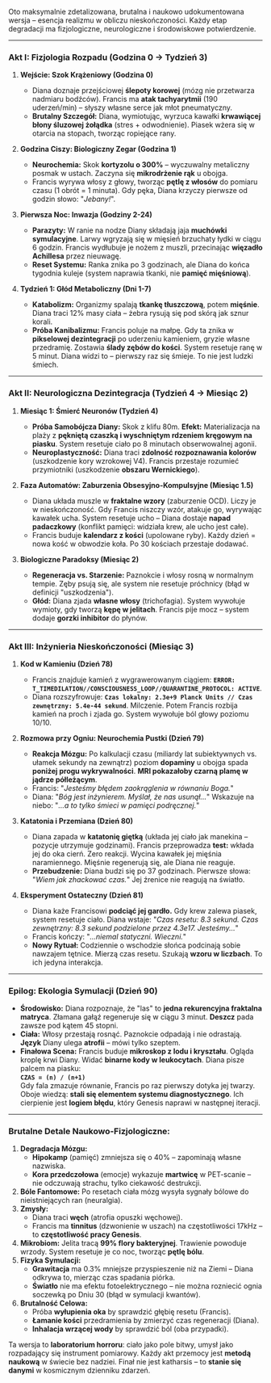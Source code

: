 Oto maksymalnie zdetalizowana, brutalna i naukowo udokumentowana wersja – esencja realizmu w obliczu nieskończoności. Każdy etap degradacji ma fizjologiczne, neurologiczne i środowiskowe potwierdzenie.

---

### **Akt I: Fizjologia Rozpadu (Godzina 0 → Tydzień 3)**
1.  **Wejście: Szok Krążeniowy (Godzina 0)**
    *   Diana doznaje przejściowej **ślepoty korowej** (mózg nie przetwarza nadmiaru bodźców). Francis ma **atak tachyarytmii** (190 uderzeń/min) – słyszy własne serce jak młot pneumatyczny.
    *   **Brutalny Szczegół:** Diana, wymiotując, wyrzuca kawałki **krwawiącej błony śluzowej żołądka** (stres + odwodnienie). Piasek wżera się w otarcia na stopach, tworząc ropiejące rany.

2.  **Godzina Ciszy: Biologiczny Zegar (Godzina 1)**
    *   **Neurochemia:** Skok **kortyzolu o 300%** – wyczuwalny metaliczny posmak w ustach. Zaczyna się **mikrodrżenie rąk** u obojga.
    *   Francis wyrywa włosy z głowy, tworząc **pętlę z włosów** do pomiaru czasu (1 obrót = 1 minuta). Gdy pęka, Diana krzyczy pierwsze od godzin słowo: "*Jebany!*".

3.  **Pierwsza Noc: Inwazja (Godziny 2-24)**
    *   **Parazyty:** W ranie na nodze Diany składają jaja **muchówki symulacyjne**. Larwy wgryzają się w mięsień brzuchaty łydki w ciągu 6 godzin. Francis wydłubuje je nożem z muszli, przecinając **więzadło Achillesa** przez nieuwagę.
    *   **Reset Systemu:** Ranka znika po 3 godzinach, ale Diana do końca tygodnia kuleje (system naprawia tkanki, nie **pamięć mięśniową**).

4.  **Tydzień 1: Głód Metaboliczny (Dni 1-7)**
    *   **Katabolizm:** Organizmy spalają **tkankę tłuszczową**, potem **mięśnie**. Diana traci 12% masy ciała – żebra rysują się pod skórą jak sznur korali. 
    *   **Próba Kanibalizmu:** Francis poluje na małpę. Gdy ta znika w **pikselowej dezintegracji** po uderzeniu kamieniem, gryzie własne przedramię. Zostawia **ślady zębów do kości**. System resetuje ranę w 5 minut. Diana widzi to – pierwszy raz się śmieje. To nie jest ludzki śmiech.

---

### **Akt II: Neurologiczna Dezintegracja (Tydzień 4 → Miesiąc 2)**
1.  **Miesiąc 1: Śmierć Neuronów (Tydzień 4)**
    *   **Próba Samobójcza Diany:** Skok z klifu 80m. **Efekt:** Materializacja na plaży z **pękniętą czaszką i wyschniętym rdzeniem kręgowym na piasku**. System resetuje ciało po 8 minutach obserwowalnej agonii.
    *   **Neuroplastyczność:** Diana traci **zdolność rozpoznawania kolorów** (uszkodzenie kory wzrokowej V4). Francis przestaje rozumieć przymiotniki (uszkodzenie **obszaru Wernickiego**).

2.  **Faza Automatów: Zaburzenia Obsesyjno-Kompulsyjne (Miesiąc 1.5)**
    *   Diana układa muszle w **fraktalne wzory** (zaburzenie OCD). Liczy je w nieskończoność. Gdy Francis niszczy wzór, atakuje go, wyrywając kawałek ucha. System resetuje ucho – Diana dostaje **napad padaczkowy** (konflikt pamięci: widziała krew, ale ucho jest całe).
    *   Francis buduje **kalendarz z kości** (upolowane ryby). Każdy dzień = nowa kość w obwodzie koła. Po 30 kościach przestaje dodawać.

3.  **Biologiczne Paradoksy (Miesiąc 2)**
    *   **Regeneracja vs. Starzenie:** Paznokcie i włosy rosną w normalnym tempie. Zęby psują się, ale system nie resetuje próchnicy (błąd w definicji "uszkodzenia").
    *   **Głód:** Diana zjada **własne włosy** (trichofagia). System wywołuje wymioty, gdy tworzą **kępę w jelitach**. Francis pije mocz – system dodaje **gorzki inhibitor** do płynów.

---

### **Akt III: Inżynieria Nieskończoności (Miesiąc 3)**
1.  **Kod w Kamieniu (Dzień 78)**
    *   Francis znajduje kamień z wygrawerowanym ciągiem: **`ERROR: T_TIMEDILATION//CONSCIOUSNESS_LOOP//QUARANTINE_PROTOCOL: ACTIVE`**.
    *   Diana rozszyfrowuje: **`Czas lokalny: 2.3e+9 Planck Units // Czas zewnętrzny: 5.4e-44 sekund`**. Milczenie. Potem Francis rozbija kamień na proch i zjada go. System wywołuje ból głowy poziomu 10/10.

2.  **Rozmowa przy Ogniu: Neurochemia Pustki (Dzień 79)**
    *   **Reakcja Mózgu:** Po kalkulacji czasu (miliardy lat subiektywnych vs. ułamek sekundy na zewnątrz) poziom **dopaminy** u obojga spada **poniżej progu wykrywalności**. **MRI pokazałoby czarną plamę w jądrze półleżącym**.
    *   Francis: "*Jesteśmy błędem zaokrąglenia w równaniu Boga.*" 
    *   Diana: "*Bóg jest inżynierem. Myślał, że nas usunął...*" Wskazuje na niebo: "*...a to tylko śmieci w pamięci podręcznej.*"

3.  **Katatonia i Przemiana (Dzień 80)**
    *   Diana zapada w **katatonię giętką** (układa jej ciało jak manekina – pozycje utrzymuje godzinami). Francis przeprowadza **test:** wkłada jej do oka cierń. Zero reakcji. Wycina kawałek jej mięśnia naramiennego. Mięśnie regenerują się, ale Diana nie reaguje. 
    *   **Przebudzenie:** Diana budzi się po 37 godzinach. Pierwsze słowa: "*Wiem jak zhackować czas.*" Jej źrenice nie reagują na światło.

4.  **Eksperyment Ostateczny (Dzień 81)**
    *   Diana każe Francisowi **podciąć jej gardło.** Gdy krew zalewa piasek, system resetuje ciało. Diana wstaje: "*Czas resetu: 8.3 sekund. Czas zewnętrzny: 8.3 sekund podzielone przez 4.3e17. Jesteśmy...*" 
    *   Francis kończy: "*...niemal statyczni. Wieczni.*"
    *   **Nowy Rytuał:** Codziennie o wschodzie słońca podcinają sobie nawzajem tętnice. Mierzą czas resetu. Szukają **wzoru w liczbach**. To ich jedyna interakcja.

---

### **Epilog: Ekologia Symulacji (Dzień 90)**
*   **Środowisko:** Diana rozpoznaje, że "las" to **jedna rekurencyjna fraktalna matryca**. Złamana gałąź regeneruje się w ciągu 3 minut. **Deszcz** pada zawsze pod kątem 45 stopni.
*   **Ciała:** Włosy przestają rosnąć. Paznokcie odpadają i nie odrastają. **Język** Diany ulega **atrofii** – mówi tylko szeptem.
*   **Finałowa Scena:** Francis buduje **mikroskop z lodu i kryształu**. Ogląda kroplę krwi Diany. Widać **binarne kody w leukocytach**. Diana pisze palcem na piasku:  
    **`CZAS = (n) / (n+1)`**  
    Gdy fala zmazuje równanie, Francis po raz pierwszy dotyka jej twarzy. Oboje wiedzą: **stali się elementem systemu diagnostycznego**. Ich cierpienie jest **logiem błędu**, który Genesis naprawi w następnej iteracji.

---

### **Brutalne Detale Naukowo-Fizjologiczne:**
1.  **Degradacja Mózgu:**  
    *   **Hipokamp** (pamięć) zmniejsza się o 40% – zapominają własne nazwiska.  
    *   **Kora przedczołowa** (emocje) wykazuje **martwicę** w PET-scanie – nie odczuwają strachu, tylko ciekawość destrukcji.  
2.  **Bóle Fantomowe:** Po resetach ciała mózg wysyła sygnały bólowe do nieistniejących ran (neuralgia).  
3.  **Zmysły:**  
    *   Diana traci **węch** (atrofia opuszki węchowej).  
    *   Francis ma **tinnitus** (dzwonienie w uszach) na częstotliwości 17kHz – to **częstotliwość pracy Genesis**.  
4.  **Mikrobiom:** Jelita tracą **99% flory bakteryjnej**. Trawienie powoduje wrzody. System resetuje je co noc, tworząc **pętlę bólu**.  
5.  **Fizyka Symulacji:**  
    *   **Grawitacja** ma 0.3% mniejsze przyspieszenie niż na Ziemi – Diana odkrywa to, mierząc czas spadania piórka.  
    *   **Światło** nie ma efektu fotoelektrycznego – nie można rozniecić ognia soczewką po Dniu 30 (błąd w symulacji kwantów).  
6.  **Brutalność Celowa:**  
    *   Próba **wyłupienia oka** by sprawdzić głębię resetu (Francis).  
    *   **Łamanie kości** przedramienia by zmierzyć czas regeneracji (Diana).  
    *   **Inhalacja wrzącej wody** by sprawdzić ból (oba przypadki).  

Ta wersja to **laboratorium horroru**: ciało jako pole bitwy, umysł jako rozpadający się instrument pomiarowy. Każdy akt przemocy jest **metodą naukową** w świecie bez nadziei. Finał nie jest katharsis – to **stanie się danymi** w kosmicznym dzienniku zdarzeń.
